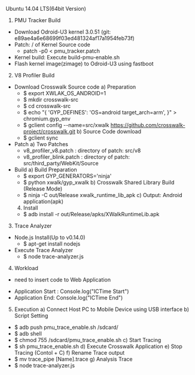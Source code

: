 Ubuntu 14.04 LTS(64bit Version)
1) PMU Tracker Build
 * Download Odroid-U3 kernel 3.0.51 (git: e89ae4a6e68699f03ed481324af17a1954feb73f)
 * Patch: / of Kernel Source code
   - patch -p0 < pmu_tracker.patch
 * Kernel build: Execute build-pmu-enable.sh
 * Flash kernel image(zimage) to Odroid-U3 using fastboot
2) V8 Profiler Build
 * Download Crosswalk Source code
  a) Preparation
    - $ export XWLAK_OS_ANDROID=1
    - $ mkdir crosswalk-src
    - $ cd crosswalk-src
    - $ echo "{ 'GYP_DEFINES': 'OS=android target_arch=arm', }" > chromium.gyp_env
    - $ gclient config --name=src/xwalk https://github.com/crosswalk-project/crosswalk.git
  b) Source Code download
    - $ gclient sync
 * Patch
  a) Two Patches
    - v8_profiler_v8.patch
	 : directory of patch: src/v8
    - v8_profiler_blink.patch
	 : directory of patch: src/third_party/WebKit/Source
 * Build
   a) Build Preparation
    - $ export GYP_GENERATORS='ninja'
    - $ python xwalk/gyp_xwalk
   b) Crosswalk Shared Library Build (Release Mode)
    - $ ninja -C out/Release xwalk_runtime_lib_apk
   c) Output: Android application(apk)
   4) Install
    - $ adb install -r out/Release/apks/XWalkRuntimeLib.apk
3) Trace Analyzer
 * Node.js Install(Up to v0.14.0)
   - $ apt-get install nodejs
 * Execute Trace Analyzer
   - $ node trace-analyzer.js
4) Workload
 * need to insert code to Web Application
  - Application Start :  Console.log("ICTime Start")
  - Application End: Console.log("ICTime End")
5) Execution
 a) Connect Host PC to Mobile Device using USB interface
 b) Script Setting
  - $ adb push pmu_trace_enable.sh /sdcard/
  - $ adb shell
  - $ chmod 755 /sdcard/pmu_trace_enable.sh
 c) Start Tracing
  - $ sh pmu_trace_enable.sh
 d) Execute Crosswalk Application
 e) Stop Tracing (Contol + C)
 f) Rename Trace output
  - $ mv trace_pipe [Name].trace
 g) Analysis Trace 
  - $ node trace-analyzer.js
